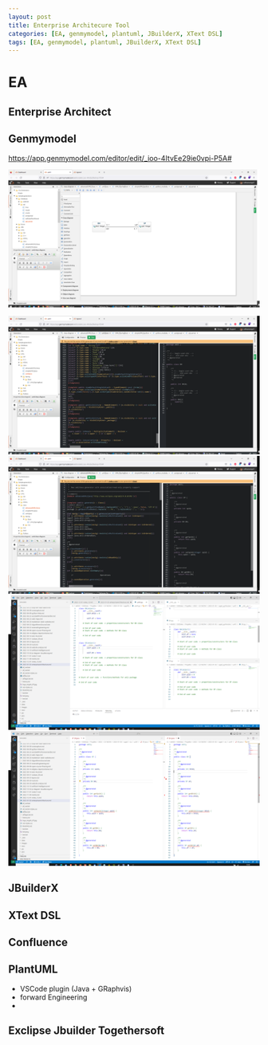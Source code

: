 ```yaml
---
layout: post
title: Enterprise Architecure Tool
categories: [EA, genmymodel, plantuml, JBuilderX, XText DSL]
tags: [EA, genmymodel, plantuml, JBuilderX, XText DSL]
--- 
```


# EA

## Enterprise Architect 

## Genmymodel

https://app.genmymodel.com/editor/edit/_ioo-4ItvEe29ie0vpi-P5A# 

![](pic/20230103151025_genmymodel.png)  

![](pic/20230103151133_genmymodel.png)  
![](pic/20230103151304_genmymodel.png)  
![](pic/20230103151657_py.png)  
![](pic/20230103151851.png)  


## JBuilderX

## XText DSL

## Confluence 

## PlantUML
- VSCode plugin (Java + GRaphvis)
- forward Engineering 
- 
## Exclipse Jbuilder Togethersoft 



